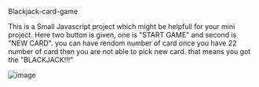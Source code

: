 Blackjack-card-game
 
This is a Small Javascript project which might be helpfull for your mini project. Here two button is given, one is "START GAME" and second is "NEW CARD". you can have rendom number of card once you have 22 number of card then you are not able to pick new card. that means you got the "BLACKJACK!!!"

 ![image](https://github.com/viddhiladva/Blackjack-card-game/assets/109016916/d41dfd56-85aa-4a8a-8a1d-c24bab31bcdf)
